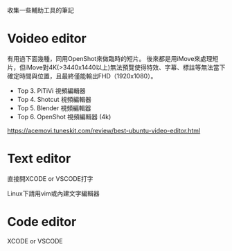 收集一些輔助工具的筆記

# Voideo editor
有用過下面幾種，同用OpenShot來做臨時的短片。
後來都是用iMove來處理短片，但iMove對4K(>3440x1440以上)無法預覽使得特效、字幕、標註等無法當下確定時間與位置，且最終僅能輸出FHD（1920x1080）。

* Top 3. PiTiVi 視頻編輯器
* Top 4. Shotcut 視頻編輯器
* Top 5. Blender 視頻編輯器
* Top 6. OpenShot 視頻編輯器 (4k)

https://acemovi.tuneskit.com/review/best-ubuntu-video-editor.html



# Text editor
直接開XCODE or VSCODE打字

Linux下請用vim或內建文字編輯器

# Code editor
XCODE or VSCODE
